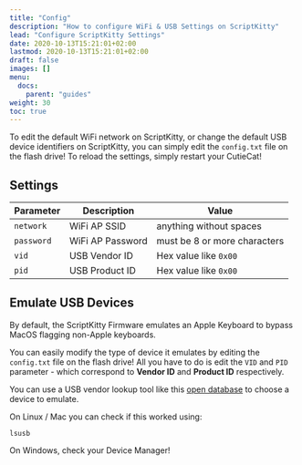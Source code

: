 ```yaml
---
title: "Config"
description: "How to configure WiFi & USB Settings on ScriptKitty"
lead: "Configure ScriptKitty Settings"
date: 2020-10-13T15:21:01+02:00
lastmod: 2020-10-13T15:21:01+02:00
draft: false
images: []
menu:
  docs:
    parent: "guides"
weight: 30
toc: true
---
```

To edit the default WiFi network on ScriptKitty, or change the default USB device identifiers on ScriptKitty, you can simply edit the `config.txt` file on the flash drive!  To reload the settings, simply restart your CutieCat!

## Settings
|Parameter|Description|Value|
|---|---|---|
|`network`|WiFi AP SSID|anything without spaces|
|`password`|WiFi AP Password|must be 8 or more characters|
|`vid`|USB Vendor ID|Hex value like `0x00`|
|`pid`|USB Product ID|Hex value like `0x00`|

## Emulate USB Devices
By default, the ScriptKitty Firmware emulates an Apple Keyboard to bypass MacOS flagging non-Apple keyboards.  

You can easily modify the type of device it emulates by editing the `config.txt` file on the flash drive!  All you have to do is edit the `VID` and `PID` parameter - which correspond to **Vendor ID** and **Product ID** respectively.  

You can use a USB vendor lookup tool like this [open database](http://www.linux-usb.org/usb.ids) to choose a device to emulate.

On Linux / Mac you can check if this worked using:
```
lsusb
```

On Windows, check your Device Manager!

<!-- More docs coming soon. -->



<!-- ---
--
The DevKitty supports adding payloads both through the web interface and directly over USB. 

To start, let's write a simple DuckyScript Payload and save it over USB.

**Step 1: Write & Save a Simple Script**

In your word processer of choice, write out a simple script and save it a plain .TXT file
```bash
GUI SPACE
DELAY 100
STRING Terminal
ENTER
DELAY 1000
STRING curl parrot.live
ENTER
```

**Step 2: Plug in Your DevKitty**

Once you've plugged in your DevKitty with a USB type C cable that supports data transfer, it should appear on your computer as a flash drive. 

the DevKitty comes pre-loaded with 4 different folders to cover 3 operating systems and frequently used payloads: 
- Linux
- Mac
- Windows 
- Starred payloads 

You can re-name these folders if you wish.

Inside each folder, you can add up to 3 sub-folders to organize your payloads by category. Each sub-folder can hold 3 payloads, for a maximum of 36 payloads total.

{{< alert icon="⛔️" text="You can add more than 36 payloads and still access them via the web interface, but they will not be visible via the button interface. " />}}

**Step 3: Drag & Drop Your Payload to the DevKitty**

We'll drop our payload in a "Test" folder under the "Mac" operating system folder. The file structure will look like this:



Once we drop our file onto the DevKitty, we can see it by pressing the left button for the Mac folder, then selecting the "Test" folder.

<img src="/images/load_scriptkitty_1.png" title="DevKitty Image"/>
<br /><br />

**Step 4: Select & Run Your Payload**
Next, we select the "Test" folder we just made by pressing the left button.

<img src="/images/load_scriptkitty_2.png" title="DevKitty Image"/>
<br /><br />
Inside the "Test" folder, we should see our payload.TXT! 

We can run our payload by pressing the up button.

<img src="/images/load_scriptkitty_3.png" title="DevKitty Image"/>
<br /><br />

When the payload starts executing, the LED will turn red. 

You can watch each command execute on the built-in screen while the payload runs.

<img src="/images/load_scriptkitty_4.png" title="DevKitty Image"/>
<br /><br />

That's it! We've created a test payload and run it on the DevKitty using the USB interface. -->